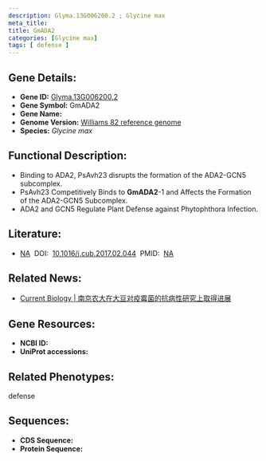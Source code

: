 ```yaml
---
description: Glyma.13G006200.2 ; Glycine max
meta_title:
title: GmADA2
categories: [Glycine max]
tags: [ defense ]
---
```


## Gene Details:
- **Gene ID:**	[Glyma.13G006200.2]()
- **Gene Symbol:** GmADA2
- **Gene Name:** 
- **Genome Version:** [Williams 82 reference genome]()
- **Species:** *Glycine max*

## Functional Description:
   - Binding to ADA2, PsAvh23 disrupts the formation of the ADA2-GCN5 subcomplex.
   - PsAvh23 Competitively Binds to **GmADA2**-1 and Affects the Formation of the ADA2-GCN5 Subcomplex.
   - ADA2 and GCN5 Regulate Plant Defense against Phytophthora Infection.

## Literature:
   - [NA]( https://www.sciencedirect.com/science/article/pii/S0960982217302142#mmc1)&nbsp;&nbsp;DOI:&nbsp;&nbsp;[10.1016/j.cub.2017.02.044](https://www.sciencedirect.com/science/article/pii/S0960982217302142#mmc1)&nbsp;&nbsp;PMID:&nbsp;&nbsp;[NA](https://pubmed.ncbi.nlm.nih.gov/NA/)

## Related News:
   - [Current Biology | 南京农大在大豆对疫霉菌的抗病性研究上取得进展](https://mp.weixin.qq.com/s?__biz=MzIyOTY2NDYyNQ==&mid=2247484476&idx=2&sn=7387cfbc08ce09f630e7d74faaa227a7&chksm=e8be7622dfc9ff34eaed2b8b7365e58b79b7a55f7554cc28a13e10f326ca751f8e68eb9e9733&scene=27#wechat_redirect)

## Gene Resources:
- **NCBI ID:** [](https://www.ncbi.nlm.nih.gov/gene/?term=)
- **UniProt accessions:** [](https://www.uniprot.org/uniprotkb//entry)

## Related Phenotypes:
defense

## Sequences:
- **CDS Sequence:**
- **Protein Sequence:**
